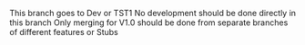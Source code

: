 This branch goes to Dev or TST1
No development should be done directly in this branch
Only merging for V1.0 should be done from separate branches of different features or Stubs
